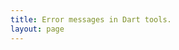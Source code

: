 ```yaml
---
title: Error messages in Dart tools.
layout: page
---
```


<div id='list'></div>

<script src="parser.js">
<script>
var dbUrl = 'https://raw.githubusercontent.com/dart-lang/sdk/master/pkg/compiler/lib/src/diagnostics/dart2js_messages.dart';
document.title = id;

function reqListener () {
  var data = parseMessages(this.responseText);
  var target = document.querySelector('#list');
  var list = document.createElement('ul');
  target.addChild(list);
  var ids = Object.keys(data);
  for (var i = 0; i < ids.length; i++) {
    var id = ids[i];
    var item = document.createElement('li');
    var link = document.createElement('a');
    a.href = 'details/' + id + '.html';
    a.textContent = id + ": " + data[id].template;
    item.appendChild(a);
    list.appendChild(item);
  }
}
var oReq = new XMLHttpRequest();
oReq.addEventListener("load", reqListener);
oReq.open("GET", "ids.json");
oReq.send();
</script>
